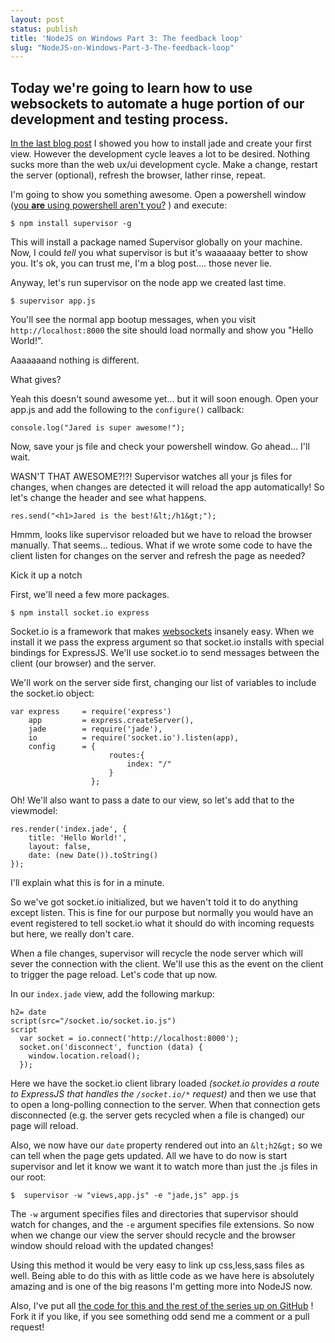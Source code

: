 ```yaml
---
layout: post
status: publish
title: 'NodeJS on Windows Part 3: The feedback loop'
slug: "NodeJS-on-Windows-Part-3-The-feedback-loop"
---
```


## Today we're going to learn how to use websockets to automate a huge portion of our development and testing process.


[In the last blog post][1]  I showed you how to install jade and create your first view. However the development cycle leaves a lot to be desired. Nothing sucks more than the web ux/ui development cycle. Make a change, restart the server (optional), refresh the browser, lather rinse, repeat.


I&#39;m going to show you something awesome. Open a powershell window ([you **are** using powershell aren&#39;t you?][2] ) and execute:


    $ npm install supervisor -g
    


This will install a package named Supervisor globally on your machine. Now, I could *tell* you what supervisor is but it&#39;s waaaaaay better to show you. It&#39;s ok, you can trust me, I&#39;m a blog post.... those never lie.


Anyway, let's run supervisor on the node app we created last time.


    $ supervisor app.js
    


You&#39;ll see the normal app bootup messages, when you visit `http://localhost:8000` the site should load normally and show you "Hello World!".


Aaaaaaand nothing is different.


What gives?

Yeah this doesn&#39;t sound awesome yet... but it will soon enough. Open your app.js and add the following to the `configure()` callback:


    console.log("Jared is super awesome!");
    


Now, save your js file and check your powershell window. Go ahead... I'll wait.


WASN'T THAT AWESOME?!?! Supervisor watches all your js files for changes, when changes are detected it will reload the app automatically! So let's change the header and see what happens.


    res.send("<h1>Jared is the best!&lt;/h1&gt;");
    


Hmmm, looks like supervisor reloaded but we have to reload the browser manually. That seems... tedious. What if we wrote some code to have the client listen for changes on the server and refresh the page as needed?


Kick it up a notch

First, we'll need a few more packages.


    $ npm install socket.io express
    


Socket.io is a framework that makes [websockets][3]  insanely easy. When we install it we pass the express argument so that socket.io installs with special bindings for ExpressJS. We&#39;ll use socket.io to send messages between the client (our browser) and the server.


We'll work on the server side first, changing our list of variables to include the socket.io object:


    var express     = require('express')
        app         = express.createServer(),
        jade        = require('jade'),
        io          = require('socket.io').listen(app),
        config      = {
                          routes:{
                              index: "/"
                          }
                      };
    


Oh! We'll also want to pass a date to our view, so let's add that to the viewmodel:


    res.render('index.jade', {
        title: 'Hello World!',
        layout: false,
        date: (new Date()).toString()
    });
    


I'll explain what this is for in a minute.


So we've got socket.io initialized, but we haven't told it to do anything except listen. This is fine for our purpose but normally you would have an event registered to tell socket.io what it should do with incoming requests but here, we really don't care.


When a file changes, supervisor will recycle the node server which will sever the connection with the client. We'll use this as the event on the client to trigger the page reload. Let's code that up now.


In our `index.jade` view, add the following markup:


    h2= date
    script(src="/socket.io/socket.io.js")
    script
      var socket = io.connect('http://localhost:8000');
      socket.on('disconnect', function (data) {
        window.location.reload();
      });
    


Here we have the socket.io client library loaded *(socket.io provides a route to ExpressJS that handles the `/socket.io/*` request)* and then we use that to open a long-polling connection to the server. When that connection gets disconnected (e.g. the server gets recycled when a file is changed) our page will reload.


Also, we now have our `date` property rendered out into an `&lt;h2&gt;` so we can tell when the page gets updated. All we have to do now is start supervisor and let it know we want it to watch more than just the .js files in our root:


    $  supervisor -w "views,app.js" -e "jade,js" app.js
    


The `-w` argument specifies files and directories that supervisor should watch for changes, and the `-e` argument specifies file extensions. So now when we change our view the server should recycle and the browser window should reload with the updated changes!


Using this method it would be very easy to link up css,less,sass files as well. Being able to do this with as little code as we have here is absolutely amazing and is one of the big reasons I'm getting more into NodeJS now.


Also, I&#39;ve put all [the code for this and the rest of the series up on GitHub][4] ! Fork it if you like, if you see something odd send me a comment or a pull request!


  [1]: http://codeimpossible.com/2012/4/16/NodeJS-on-Windows-Part-2-using-the-Jade-ViewEngine
  [2]: http://www.codeimpossible.com/2012/4/23/Reasons-to-use-PowerShell-instead-of-CMD
  [3]: http://en.wikipedia.org/wiki/Websockets
  [4]: https://github.com/codeimpossible/NodeJS-On-Windows
